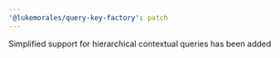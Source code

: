 ```yaml
---
'@lukemorales/query-key-factory': patch
---
```


Simplified support for hierarchical contextual queries has been added
